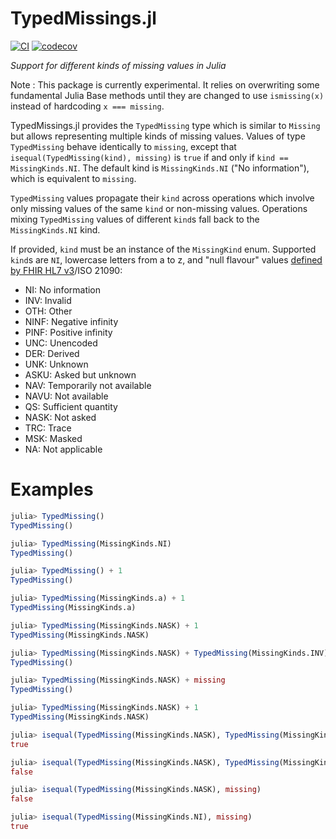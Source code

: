 # TypedMissings.jl

[![CI](https://github.com/nalimilan/TypedMissings.jl/workflows/CI/badge.svg)](https://github.com/nalimilan/TypedMissings.jl/actions?query=workflow%3ACI)
[![codecov](https://codecov.io/gh/nalimilan/TypedMissings.jl/branch/main/graph/badge.svg)](https://codecov.io/gh/nalimilan/TypedMissings.jl)

*Support for different kinds of missing values in Julia*

Note : This package is currently experimental. It relies on overwriting
some fundamental Julia Base methods until they are changed to use
`ismissing(x)` instead of hardcoding `x === missing`.

TypedMissings.jl provides the `TypedMissing` type which is
similar to `Missing` but allows representing multiple kinds
of missing values.
Values of type `TypedMissing` behave identically to `missing`, except that
`isequal(TypedMissing(kind), missing)` is `true` if and only if
`kind == MissingKinds.NI`. The default kind is `MissingKinds.NI` ("No information"),
which is equivalent to `missing`.

`TypedMissing` values propagate their `kind` across operations
which involve only missing values of the same `kind` or non-missing
values. Operations mixing `TypedMissing` values of different `kind`s
fall back to the `MissingKinds.NI` kind.

If provided, `kind` must be an instance of the `MissingKind` enum.
Supported `kind`s are `NI`, lowercase letters from a to z, and "null flavour"
values [defined by FHIR HL7 v3](https://terminology.hl7.org/5.3.0/ValueSet-v3-NullFlavor.html)/ISO 21090:
- NI: No information
- INV: Invalid
- OTH: Other
- NINF: Negative infinity
- PINF: Positive infinity
- UNC: Unencoded
- DER: Derived
- UNK: Unknown
- ASKU: Asked but unknown
- NAV: Temporarily not available
- NAVU: Not available
- QS: Sufficient quantity
- NASK: Not asked
- TRC: Trace
- MSK: Masked
- NA: Not applicable

# Examples
```julia
julia> TypedMissing()
TypedMissing()

julia> TypedMissing(MissingKinds.NI)
TypedMissing()

julia> TypedMissing() + 1
TypedMissing()

julia> TypedMissing(MissingKinds.a) + 1
TypedMissing(MissingKinds.a)

julia> TypedMissing(MissingKinds.NASK) + 1
TypedMissing(MissingKinds.NASK)

julia> TypedMissing(MissingKinds.NASK) + TypedMissing(MissingKinds.INV)
TypedMissing()

julia> TypedMissing(MissingKinds.NASK) + missing
TypedMissing()

julia> TypedMissing(MissingKinds.NASK) + 1
TypedMissing(MissingKinds.NASK)

julia> isequal(TypedMissing(MissingKinds.NASK), TypedMissing(MissingKinds.NASK))
true

julia> isequal(TypedMissing(MissingKinds.NASK), TypedMissing(MissingKinds.INV))
false

julia> isequal(TypedMissing(MissingKinds.NASK), missing)
false

julia> isequal(TypedMissing(MissingKinds.NI), missing)
true
```
